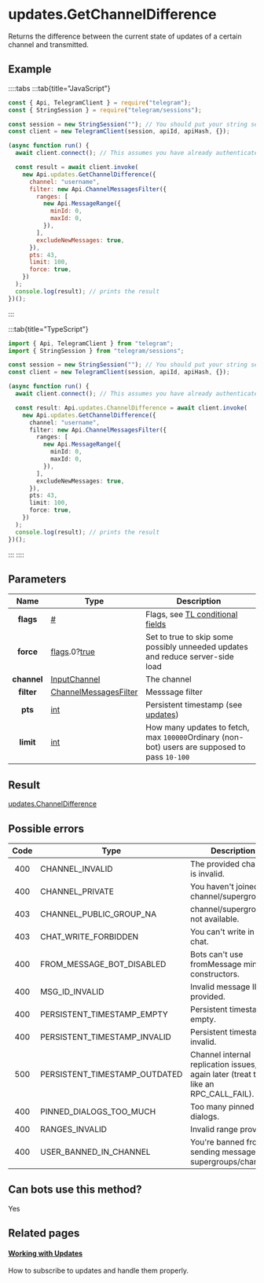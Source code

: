 # updates.GetChannelDifference

Returns the difference between the current state of updates of a certain channel and transmitted.

## Example

::::tabs
:::tab{title="JavaScript"}

```js
const { Api, TelegramClient } = require("telegram");
const { StringSession } = require("telegram/sessions");

const session = new StringSession(""); // You should put your string session here
const client = new TelegramClient(session, apiId, apiHash, {});

(async function run() {
  await client.connect(); // This assumes you have already authenticated with .start()

  const result = await client.invoke(
    new Api.updates.GetChannelDifference({
      channel: "username",
      filter: new Api.ChannelMessagesFilter({
        ranges: [
          new Api.MessageRange({
            minId: 0,
            maxId: 0,
          }),
        ],
        excludeNewMessages: true,
      }),
      pts: 43,
      limit: 100,
      force: true,
    })
  );
  console.log(result); // prints the result
})();
```

:::

:::tab{title="TypeScript"}

```ts
import { Api, TelegramClient } from "telegram";
import { StringSession } from "telegram/sessions";

const session = new StringSession(""); // You should put your string session here
const client = new TelegramClient(session, apiId, apiHash, {});

(async function run() {
  await client.connect(); // This assumes you have already authenticated with .start()

  const result: Api.updates.ChannelDifference = await client.invoke(
    new Api.updates.GetChannelDifference({
      channel: "username",
      filter: new Api.ChannelMessagesFilter({
        ranges: [
          new Api.MessageRange({
            minId: 0,
            maxId: 0,
          }),
        ],
        excludeNewMessages: true,
      }),
      pts: 43,
      limit: 100,
      force: true,
    })
  );
  console.log(result); // prints the result
})();
```

:::
::::

## Parameters

|    Name     | Type                                                                                                                              | Description                                                                                             |
| :---------: | --------------------------------------------------------------------------------------------------------------------------------- | ------------------------------------------------------------------------------------------------------- |
|  **flags**  | [#](https://core.telegram.org/type/%23)                                                                                           | Flags, see [TL conditional fields](https://core.telegram.org/mtproto/TL-combinators#conditional-fields) |
|  **force**  | [flags](https://core.telegram.org/mtproto/TL-combinators#conditional-fields).0?[true](https://core.telegram.org/constructor/true) | Set to true to skip some possibly unneeded updates and reduce server-side load                          |
| **channel** | [InputChannel](https://core.telegram.org/type/InputChannel)                                                                       | The channel                                                                                             |
| **filter**  | [ChannelMessagesFilter](https://core.telegram.org/type/ChannelMessagesFilter)                                                     | Messsage filter                                                                                         |
|   **pts**   | [int](https://core.telegram.org/type/int)                                                                                         | Persistent timestamp (see [updates](https://core.telegram.org/api/updates))                             |
|  **limit**  | [int](https://core.telegram.org/type/int)                                                                                         | How many updates to fetch, max `100000`Ordinary (non-bot) users are supposed to pass `10-100`           |

## Result

[updates.ChannelDifference](https://core.telegram.org/type/updates.ChannelDifference)

## Possible errors

| Code | Type                          | Description                                                                              |
| :--: | ----------------------------- | ---------------------------------------------------------------------------------------- |
| 400  | CHANNEL_INVALID               | The provided channel is invalid.                                                         |
| 400  | CHANNEL_PRIVATE               | You haven't joined this channel/supergroup.                                              |
| 403  | CHANNEL_PUBLIC_GROUP_NA       | channel/supergroup not available.                                                        |
| 403  | CHAT_WRITE_FORBIDDEN          | You can't write in this chat.                                                            |
| 400  | FROM_MESSAGE_BOT_DISABLED     | Bots can't use fromMessage min constructors.                                             |
| 400  | MSG_ID_INVALID                | Invalid message ID provided.                                                             |
| 400  | PERSISTENT_TIMESTAMP_EMPTY    | Persistent timestamp empty.                                                              |
| 400  | PERSISTENT_TIMESTAMP_INVALID  | Persistent timestamp invalid.                                                            |
| 500  | PERSISTENT_TIMESTAMP_OUTDATED | Channel internal replication issues, try again later (treat this like an RPC_CALL_FAIL). |
| 400  | PINNED_DIALOGS_TOO_MUCH       | Too many pinned dialogs.                                                                 |
| 400  | RANGES_INVALID                | Invalid range provided.                                                                  |
| 400  | USER_BANNED_IN_CHANNEL        | You're banned from sending messages in supergroups/channels.                             |

## Can bots use this method?

Yes

## Related pages

#### [Working with Updates](https://core.telegram.org/api/updates)

How to subscribe to updates and handle them properly.
